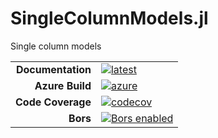 # SingleColumnModels.jl
Single column models

|||
|---------------------:|:----------------------------------------------|
| **Documentation**    | [![latest][docs-latest-img]][docs-latest-url] |
| **Azure Build**      | [![azure][azure-img]][azure-url]              |
| **Code Coverage**    | [![codecov][codecov-img]][codecov-url]        |
| **Bors**             | [![Bors enabled][bors-img]][bors-url]         |

[docs-latest-img]: https://img.shields.io/badge/docs-latest-blue.svg
[docs-latest-url]: https://charleskawczynski.github.io/SingleColumnModels.jl/latest/

[azure-img]: https://dev.azure.com/charleskawczynski/SingleColumnModels.jl/_apis/build/status/charleskawczynski.SingleColumnModels.jl?branchName=master
[azure-url]: https://dev.azure.com/charleskawczynski/SingleColumnModels.jl/_build/latest?definitionId=1&branchName=master

[codecov-img]: https://codecov.io/gh/charleskawczynski/SingleColumnModels.jl/branch/master/graph/badge.svg
[codecov-url]: https://codecov.io/gh/charleskawczynski/SingleColumnModels.jl

[bors-img]: https://bors.tech/images/badge_small.svg
[bors-url]: https://app.bors.tech/repositories/24021

